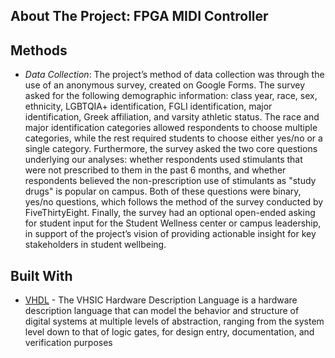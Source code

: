 <!-- ABOUT THE PROJECT -->
## About The Project: FPGA MIDI Controller

## Methods
* *Data Collection*: The project’s method of data collection was through the use of an anonymous survey, created on Google Forms. The survey asked for the following demographic information: class year, race, sex, ethnicity, LGBTQIA+ identification, FGLI identification, major identification, Greek affiliation, and varsity athletic status. The race and major identification categories allowed respondents to choose multiple categories, while the rest required students to choose either yes/no or a single category. Furthermore, the survey asked the two core questions underlying our analyses: whether respondents used stimulants that were not prescribed to them in the past 6 months, and whether respondents believed the non-prescription use of stimulants as "study drugs" is popular on campus. Both of these questions were binary, yes/no questions, which follows the method of the survey conducted by FiveThirtyEight. Finally, the survey had an optional open-ended asking for student input for the Student Wellness center or campus leadership, in support of the project’s vision of providing actionable insight for key stakeholders in student wellbeing.  


## Built With

* [VHDL](https://www.seas.upenn.edu/~ese171/vhdl/vhdl_primer.html) - The VHSIC Hardware Description Language is a hardware description language that can model the behavior and structure of digital systems at multiple levels of abstraction, ranging from the system level down to that of logic gates, for design entry, documentation, and verification purposes

